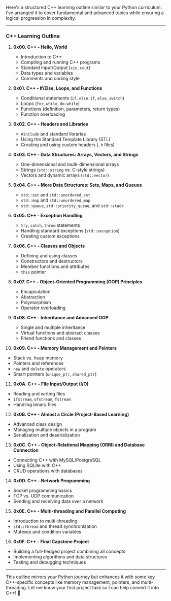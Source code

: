 Here's a structured C++ learning outline similar to your Python curriculum. I’ve arranged it to cover fundamental and advanced topics while ensuring a logical progression in complexity.  

---

### **C++ Learning Outline**  

1. **0x00. C++ - Hello, World**  
   - Introduction to C++  
   - Compiling and running C++ programs  
   - Standard Input/Output (`cin`, `cout`)  
   - Data types and variables  
   - Comments and coding style  

2. **0x01. C++ - If/Else, Loops, and Functions**  
   - Conditional statements (`if`, `else if`, `else`, `switch`)  
   - Loops (`for`, `while`, `do-while`)  
   - Functions (definition, parameters, return types)  
   - Function overloading  

3. **0x02. C++ - Headers and Libraries**  
   - `#include` and standard libraries  
   - Using the Standard Template Library (STL)  
   - Creating and using custom headers (`.h` files)  

4. **0x03. C++ - Data Structures: Arrays, Vectors, and Strings**  
   - One-dimensional and multi-dimensional arrays  
   - Strings (`std::string` vs. C-style strings)  
   - Vectors and dynamic arrays (`std::vector`)  

5. **0x04. C++ - More Data Structures: Sets, Maps, and Queues**  
   - `std::set` and `std::unordered_set`  
   - `std::map` and `std::unordered_map`  
   - `std::queue`, `std::priority_queue`, and `std::stack`  

6. **0x05. C++ - Exception Handling**  
   - `try`, `catch`, `throw` statements  
   - Handling standard exceptions (`std::exception`)  
   - Creating custom exceptions  

7. **0x06. C++ - Classes and Objects**  
   - Defining and using classes  
   - Constructors and destructors  
   - Member functions and attributes  
   - `this` pointer  

8. **0x07. C++ - Object-Oriented Programming (OOP) Principles**  
   - Encapsulation  
   - Abstraction  
   - Polymorphism  
   - Operator overloading  

9. **0x08. C++ - Inheritance and Advanced OOP**  
   - Single and multiple inheritance  
   - Virtual functions and abstract classes  
   - Friend functions and classes  

10. **0x09. C++ - Memory Management and Pointers**  
   - Stack vs. heap memory  
   - Pointers and references  
   - `new` and `delete` operators  
   - Smart pointers (`unique_ptr`, `shared_ptr`)  

11. **0x0A. C++ - File Input/Output (I/O)**  
   - Reading and writing files  
   - `ifstream`, `ofstream`, `fstream`  
   - Handling binary files  

12. **0x0B. C++ - Almost a Circle (Project-Based Learning)**  
   - Advanced class design  
   - Managing multiple objects in a program  
   - Serialization and deserialization  

13. **0x0C. C++ - Object-Relational Mapping (ORM) and Database Connection**  
   - Connecting C++ with MySQL/PostgreSQL  
   - Using SQLite with C++  
   - CRUD operations with databases  

14. **0x0D. C++ - Network Programming**  
   - Socket programming basics  
   - TCP vs. UDP communication  
   - Sending and receiving data over a network  

15. **0x0E. C++ - Multi-threading and Parallel Computing**  
   - Introduction to multi-threading  
   - `std::thread` and thread synchronization  
   - Mutexes and condition variables  

16. **0x0F. C++ - Final Capstone Project**  
   - Building a full-fledged project combining all concepts  
   - Implementing algorithms and data structures  
   - Testing and debugging techniques  

---

This outline mirrors your Python journey but enhances it with some key C++-specific concepts like memory management, pointers, and multi-threading. Let me know your first project task so I can help convert it into C++! 🚀
